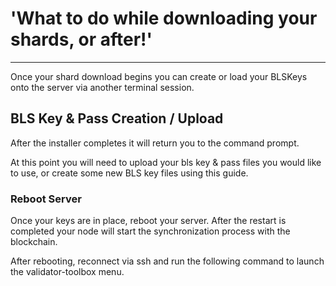 # 'What to do while downloading your shards, or after!'
---
Once your shard download begins you can create or load your BLSKeys onto the server via another terminal session.

## BLS Key & Pass Creation / Upload

After the installer completes it will return you to the command prompt.

At this point you will need to upload your bls key & pass files you would like to use, or create some new BLS key files using this guide.

### Reboot Server

Once your keys are in place, reboot your server. After the restart is completed your node will start the synchronization process with the blockchain.

After rebooting, reconnect via ssh and run the following command to launch the validator-toolbox menu.

